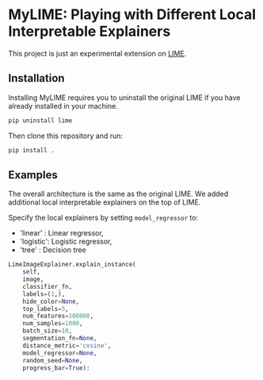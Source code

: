 # MyLIME: Playing with Different Local Interpretable Explainers

This project is just an experimental extension on [LIME](https://github.com/marcotcr/lime).

## Installation

Installing MyLIME requires you to uninstall the original LIME if you have already installed in your machine.

```sh
pip uninstall lime
```

Then clone this repository and run:

```sh
pip install .
```
## Examples

The overall architecture is the same as the original LIME. We added additional local interpretable explainers on the top of LIME.

Specify the local explainers by setting `model_regressor` to:
- 'linear'  : Linear regressor,
- 'logistic': Logistic regressor,
- 'tree'    : Decision tree

```python
LimeImageExplainer.explain_instance(
    self,
    image,
    classifier_fn,
    labels=(1,),
    hide_color=None,
    top_labels=5,
    num_features=100000,
    num_samples=1000,
    batch_size=10,
    segmentation_fn=None,
    distance_metric='cosine',
    model_regressor=None,
    random_seed=None,
    progress_bar=True):
```
